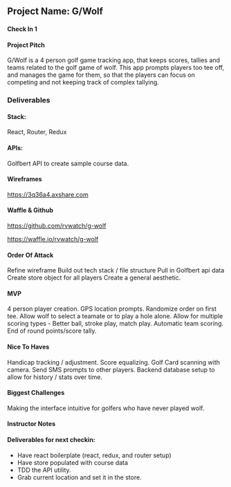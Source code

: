 ## Project Name: G/Wolf

#### Check In 1

#### Project Pitch
G/Wolf is a 4 person golf game tracking app, that keeps scores, tallies and teams related to the golf game of wolf. This app prompts players too tee off, and manages the game for them, so that the players can focus on competing and not keeping track of complex tallying.

### Deliverables

#### Stack:
React, Router, Redux

#### APIs:
Golfbert API to create sample course data.

#### Wireframes
https://3q36a4.axshare.com

#### Waffle & Github
https://github.com/rvwatch/g-wolf

https://waffle.io/rvwatch/g-wolf

#### Order Of Attack
Refine wireframe 
Build out tech stack / file structure
Pull in Golfbert api data
Create store object for all players
Create a general aesthetic. 

#### MVP
4 person player creation. GPS location prompts. Randomize order on first tee. Allow wolf to select a teamate or to play a hole alone. Allow for multiple scoring types - Better ball, stroke play, match play. Automatic team scoring. End of round points/score tally.


#### Nice To Haves
Handicap tracking / adjustment. Score equalizing. Golf Card scanning with camera. Send SMS prompts to other players. Backend database setup to allow for history / stats over time.


#### Biggest Challenges
Making the interface intuitive for golfers who have never played wolf.

#### Instructor Notes

#### Deliverables for next checkin:
- Have react boilerplate (react, redux, and router setup) 
- Have store populated with course data 
- TDD the API utility. 
- Grab current location and set it in the store. 
